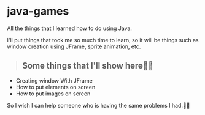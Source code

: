 # java-games
All the things that I learned how to do using Java.

I'll put things that took me so much time to learn, so it will be things such as window creation using JFrame, sprite animation, etc. 
> <h2> Some things that I'll show here👨‍💻</h2>

<ul>
  <li>Creating window With JFrame</li>
  <li>How to put elements on screen</li>
  <li>How to put images on screen</li>
</ul>

So I wish I can help someone who is having the same problems I had.🙏🏻
